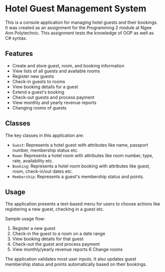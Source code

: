 # Hotel Guest Management System

This is a console application for managing hotel guests and their bookings. It was created as an assignment for the Programming 2 module at Ngee Ann Polytechnic. This assignment tests the knowledge of OOP as well as C# syntax.

## Features

- Create and store guest, room, and booking information
- View lists of all guests and available rooms
- Register new guests
- Check-in guests to rooms
- View booking details for a guest 
- Extend a guest's booking
- Check-out guests and process payment
- View monthly and yearly revenue reports
- Changing rooms of guests
## Classes

The key classes in this application are:

- `Guest`: Represents a hotel guest with attributes like name, passport number, membership status etc.
- `Room`: Represents a hotel room with attributes like room number, type, rate, availability etc. 
- `Booking`: Represents a hotel room booking with attributes like guest, room, check-in/out dates etc.
- `Membership`: Represents a guest's membership status and points.

## Usage

The application presents a text-based menu for users to choose actions like registering a new guest, checking in a guest etc. 

Sample usage flow:

1. Register a new guest
2. Check-in the guest to a room on a date range  
3. View booking details for that guest
4. Check-out the guest and process payment
5. View monthly/yearly revenue reports
6 Change rooms

The application validates most user inputs. It also updates guest membership status and points automatically based on their bookings.
